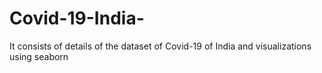 # Covid-19-India-
It consists of details of the dataset of Covid-19 of India and visualizations using seaborn
